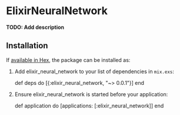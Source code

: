 # ElixirNeuralNetwork

**TODO: Add description**

## Installation

If [available in Hex](https://hex.pm/docs/publish), the package can be installed as:

  1. Add elixir_neural_network to your list of dependencies in `mix.exs`:

        def deps do
          [{:elixir_neural_network, "~> 0.0.1"}]
        end

  2. Ensure elixir_neural_network is started before your application:

        def application do
          [applications: [:elixir_neural_network]]
        end


